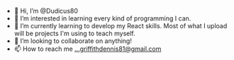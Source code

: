 - 👋 Hi, I’m @Dudicus80
- 👀 I’m interested in learning every kind of programming I can. 
- 🌱 I’m currently learning to develop my React skills. Most of what I upload will be projects I'm using to teach myself. 
- 💞️ I’m looking to collaborate on anything!
- 📫 How to reach me ...griffithdennis81@gmail.com

<!---
Dudicus80/Dudicus80 is a ✨ special ✨ repository because its `README.md` (this file) appears on your GitHub profile.
You can click the Preview link to take a look at your changes.
--->
